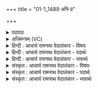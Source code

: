 +++
title = "01-1_1489 अभि प्र"

+++
<details><summary>पदपाठः</summary>

अ꣣भि꣢। प्र। गो꣡प꣢꣯तिम्। गो। प꣣तिम्। गिरा꣢। इ꣡न्द्र꣢꣯म्। अ꣣र्च। य꣡था꣢꣯। वि꣣दे꣢। सू꣣नु꣢म्। स꣣त्य꣢स्य꣢। स꣡त्प꣢꣯तिम्। सत्। प꣣तिम्। १४८९।
</details>

<details><summary>अधिमन्त्रम् (VC)</summary>

- इन्द्रः
- प्रियमेध आङ्गिरसः
- गायत्री
- षड्जः
</details>

<details><summary>हिन्दी : आचार्य रामनाथ वेदालंकार - विषयः</summary>

प्रथम ऋचा की व्याख्या पूर्वार्चिक में १६८ क्रमाङ्क पर परमात्मा और राजा के विषय में की जा चुकी है। यहाँ जीवात्मा का विषय लेते हैं।
</details>

<details><summary>हिन्दी : आचार्य रामनाथ वेदालंकार - पदार्थः</summary>

पदार्थान्वय -  हे मित्र ! तू (गोपतिम्) इन्द्रियों के स्वामी, (सत्यस्य सूनुम्) सत्यस्वरूप परमात्मा के पुत्र, (सत्पतिम्) श्रेष्ठ विचारों के रक्षक (इन्द्रम्) इन्द्र नामक जीवात्मा को (अभि) लक्ष्य करके (प्र अर्च) बहुत अधिक उद्बोधन-वाक्यों का उच्चारण कर, (यथा) जिससे वह (विदे) बोध प्राप्त कर ले ॥१॥
</details>

<details><summary>हिन्दी : आचार्य रामनाथ वेदालंकार - भावार्थः</summary>

भावार्थ -  मनुष्य का अपना आत्मा यदि तीव्र उद्बोधन प्राप्त कर ले,तो जगत् में उसके लिए कुछ भी दुर्लभ न हो ॥१॥
</details>

<details><summary>संस्कृत : आचार्य रामनाथ वेदालंकार - विषयः</summary>

तत्र प्रथमा ऋक् पूर्वार्चिके १६८ क्रमाङ्के परमात्मनृपत्योः स्तुतिविषये व्याख्याता। अत्र जीवात्मविषय उच्यते।
</details>

<details><summary>संस्कृत : आचार्य रामनाथ वेदालंकार - पदार्थः</summary>

पदार्थान्वय -  हे सखे ! त्वम् (गोपतिम्) गावः इन्द्रियाणि तेषां पतिं स्वामिनम्, (सत्यस्य सूनुम्) सत्यस्वरूपस्य परमात्मनः पुत्रम् (सत्पतिम्) सद्विचाराणां रक्षकम् (इन्द्रम्) जीवात्मानम् (अभि) अभिलक्ष्य (प्र अर्च) प्रकर्षेण उद्बोधनवाक्यानि प्रोच्चारय। (यथा) येन,सः (विदे) बोधमवाप्नुयात् ॥१॥
</details>

<details><summary>संस्कृत : आचार्य रामनाथ वेदालंकार - भावार्थः</summary>

भावार्थ -  मनुष्यस्य स्वकीय आत्मा चेद् प्रोद्बुद्धस्तर्हि जगति न किमपि तत्कृते दुर्लभम् ॥१॥
</details>